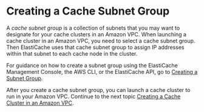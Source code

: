 # Creating a Cache Subnet Group<a name="AmazonVPC.CreatingSubnetGroup"></a>

A *cache subnet group* is a collection of subnets that you may want to designate for your cache clusters in an Amazon VPC\. When launching a cache cluster in an Amazon VPC, you need to select a cache subnet group\. Then ElastiCache uses that cache subnet group to assign IP addresses within that subnet to each cache node in the cluster\.

For guidance on how to create a subnet group using the ElastiCache Management Console, the AWS CLI, or the ElastiCache API, go to [Creating a Subnet Group](SubnetGroups.Creating.md)\.

After you create a cache subnet group, you can launch a cache cluster to run in your Amazon VPC\. Continue to the next topic [Creating a Cache Cluster in an Amazon VPC](AmazonVPC.CreatingCacheCluster.md)\. 